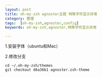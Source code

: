 ```yaml
---
layout: post
title: oh-my-zsh agnoster主题 特殊字符显示异常
category: 整理
tags:  [oh-my-zsh,agnoster,config]
keywords: oh-my-zsh,agnoster,特殊字符显示异常

---
```


1.安装字体（ubuntu和Mac）

2.修改分支

```
cd ~/.oh-my-zsh/themes
git checkout d6a36b1 agnoster.zsh-theme
```